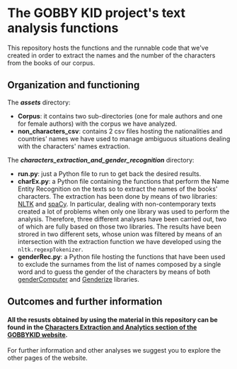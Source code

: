 # The GOBBY KID project's text analysis functions
This repository hosts the functions and the runnable code that we've created in order to extract the names and the number of the characters from the books of our corpus.

## Organization and functioning
The ***assets*** directory:
- **Corpus**: it contains two sub-directories (one for male authors and one for female authors) with the corpus we have analyzed.
- **non_characters_csv**: contains 2 csv files hosting the nationalities and countries' names we have used to manage ambiguous situations dealing with the characters' names extraction.

The ***characters_extraction_and_gender_recognition*** directory:
- **run.py**: just a Python file to run to get back the desired results.
- **charEx.py**: a Python file containing the functions that perform the Name Entity Recognition on the texts so to extract the names of the books' characters. The extraction has been done by means of two libraries: <a href="https://www.nltk.org/" target="blank">NLTK</a> and <a href="https://spacy.io/" target="blank">spaCy</a>. In particular, dealing with non-contemporary texts created a lot of problems when only one library was used to perform the analysis. Therefore, three different analyses have been carried out, two of which are fully based on those two libraries. The results have been strored in two different sets, whose union was filtered by means of an intersection with the extraction function we have developed using the ```nltk.regexpTokenizer```.
- **genderRec.py**: a Python file hosting the functions that have been used to exclude the surnames from the list of names composed by a single word and to guess the gender of the characters by means of both <a href="https://github.com/tue-mdse/genderComputer.git" target="blank">genderComputer</a> and <a href="https://github.com/SteelPangolin/genderize" target="blank">Genderize</a> libraries.

## Outcomes and further information
#### All the resusts obtained by using the material in this repository can be found in the [Characters Extraction and Analytics section of the GOBBYKID website](https://the-gobbykid-project.gitbook.io/gobbykid-project/analytics/characters-extraction-and-analytics).
For further information and other analyses we suggest you to explore the other pages of the website.
